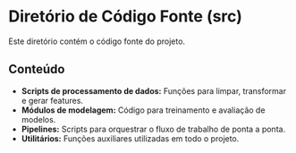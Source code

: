 # Diretório de Código Fonte (src)

Este diretório contém o código fonte do projeto.

## Conteúdo

- **Scripts de processamento de dados:** Funções para limpar, transformar e gerar features.
- **Módulos de modelagem:** Código para treinamento e avaliação de modelos.
- **Pipelines:** Scripts para orquestrar o fluxo de trabalho de ponta a ponta.
- **Utilitários:** Funções auxiliares utilizadas em todo o projeto.
